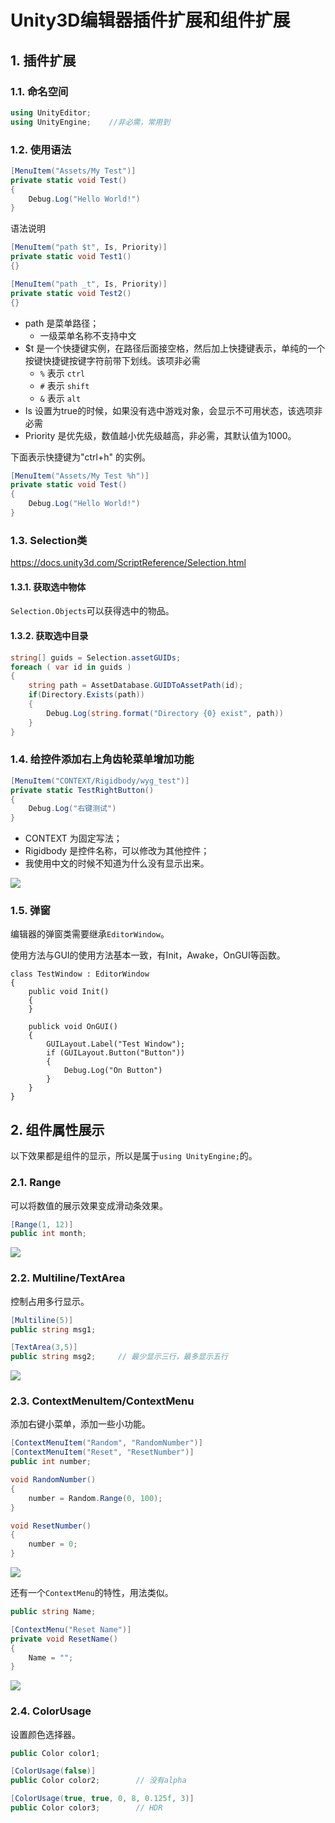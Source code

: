# Unity3D编辑器插件扩展和组件扩展

## 1. 插件扩展

### 1.1. 命名空间

```csharp
using UnityEditor;
using UnityEngine;    //非必需，常用到
```

### 1.2. 使用语法

```csharp
[MenuItem("Assets/My Test")]
private static void Test()
{
    Debug.Log("Hello World!")
}
```

语法说明

```csharp
[MenuItem("path $t", Is, Priority)]
private static void Test1()
{}

[MenuItem("path _t", Is, Priority)]
private static void Test2()
{}
```

- path 是菜单路径；
    - 一级菜单名称不支持中文
- $t 是一个快捷键实例，在路径后面接空格，然后加上快捷键表示，单纯的一个按键快捷键按键字符前带下划线。该项非必需
    - `%` 表示 `ctrl`
    - `#` 表示 `shift`
    - `&` 表示 `alt`
- Is 设置为true的时候，如果没有选中游戏对象，会显示不可用状态，该选项非必需
- Priority 是优先级，数值越小优先级越高，非必需，其默认值为1000。

下面表示快捷键为"ctrl+h" 的实例。

```csharp
[MenuItem("Assets/My Test %h")]
private static void Test()
{
    Debug.Log("Hello World!")
}
```

### 1.3. Selection类

https://docs.unity3d.com/ScriptReference/Selection.html

#### 1.3.1. 获取选中物体

`Selection.Objects`可以获得选中的物品。

#### 1.3.2. 获取选中目录

```csharp
string[] guids = Selection.assetGUIDs;
foreach ( var id in guids )
{
    string path = AssetDatabase.GUIDToAssetPath(id);
    if(Directory.Exists(path))
    {
        Debug.Log(string.format("Directory {0} exist", path))
    }
}

```

### 1.4. 给控件添加右上角齿轮菜单增加功能

```csharp
[MenuItem("CONTEXT/Rigidbody/wyg_test")]
private static TestRightButton()
{
    Debug.Log("右键测试")
}
```

- CONTEXT 为固定写法；
- Rigidbody 是控件名称，可以修改为其他控件；
- 我使用中文的时候不知道为什么没有显示出来。

![](pics/unity_plugin_001.png)

### 1.5. 弹窗

编辑器的弹窗类需要继承`EditorWindow`。

使用方法与GUI的使用方法基本一致，有Init，Awake，OnGUI等函数。

```
class TestWindow : EditorWindow
{
    public void Init()
    {
    }

    publick void OnGUI()
    {
        GUILayout.Label("Test Window");
        if (GUILayout.Button("Button"))
        {
            Debug.Log("On Button")
        }
    }
}
```

## 2. 组件属性展示

以下效果都是组件的显示，所以是属于`using UnityEngine;`的。

### 2.1. Range

可以将数值的展示效果变成滑动条效果。

```csharp
[Range(1, 12)]
public int month;
``` 

![](pics/unity_plugin_004.png)

### 2.2. Multiline/TextArea

控制占用多行显示。

```csharp
[Multiline(5)]
public string msg1;

[TextArea(3,5)]
public string msg2;     // 最少显示三行，最多显示五行
```

![](pics/unity_plugin_005.png)

### 2.3. ContextMenuItem/ContextMenu

添加右键小菜单，添加一些小功能。

```csharp
[ContextMenuItem("Random", "RandomNumber")]
[ContextMenuItem("Reset", "ResetNumber")]
public int number;

void RandomNumber()
{
    number = Random.Range(0, 100);
}

void ResetNumber()
{
    number = 0;
}
```

![](pics/unity_plugin_002.png)

还有一个`ContextMenu`的特性，用法类似。

```csharp
public string Name;

[ContextMenu("Reset Name")]
private void ResetName()
{
    Name = "";
}
```

![](pics/unity_plugin_003.png)

### 2.4. ColorUsage

设置颜色选择器。

```csharp
public Color color1;

[ColorUsage(false)]
public Color color2;        // 没有alpha

[ColorUsage(true, true, 0, 8, 0.125f, 3)]
public Color color3;        // HDR
```